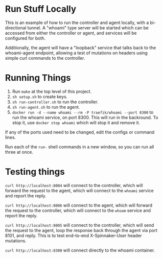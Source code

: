 # Run Stuff Locally

This is an example of how to run the controller and agent locally,
with a bi-directional tunnel.  A "whoami" type server will be started
which can be accessed from either the controller or agent, and
services will be configured for both.

Additionally, the agent will have a "loopback" service that talks back
to the whoami-agent endpoint, allowing a test of mutations on headers
using simple curl commands to the controller.

# Running Things

1. Run `make` at the top level of this project.
1. `sh setup.sh` to create keys.
1. `sh run-controller.sh` to run the controller.
1. `sh run-agent.sh` to run the agent.
1. `docker run -d --name whoami --rm -P traefik/whoami --port 8300` to run the whoami service, on port 8300.  This will run in the backround.  To stop it, use `docker stop whoami` which will stop it and remove it.

If any of the ports used need to be changed, edit the configs or command lines.

Run each of the `run-` shell commands in a new window, so you can run all three at once.

# Testing things

`curl http://localhost:8004` will connect to the controller, which will forward the
request to the agent, which will connect to the `whoami` service and report the
reply.

`curl http://localhost:8006` will connect to the agent, which will forward the request
to the controller, which will connect to the `whoam` service and report the reply.

`curl http://localhost:8005` will connect to the controller, which will send the request
to the agent, loop the response back through the agent via port 8101, and reply.  This
is to test end-to-end X-Spinnaker-User header mutations.

`curl http://localhost:8300` will connect directly to the whoami container.
